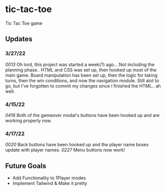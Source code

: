 # tic-tac-toe
Tic Tac Toe game

## Updates

### 3/27/22
*0013* Oh lord, this project was started a week(?) ago... Not including the planning phase.. HTML and CSS was set up, then hooked up most of the main game. Board manipulation has been set up, then the logic for taking turns, then the win conditions, and now the navigation module. Still alot to go, but I've forgotten to commit my changes since I finished the HTML.. ah well.

### 4/15/22
*0416* Both of the gameover modal's buttons have been hooked up and are working properly now.

### 4/17/22
*0020* Back buttons have been hooked up and the player name boxes update with player names.
*0227* Menu buttons now work!

## Future Goals
 - Add Functionality to 1Player modes
 - Implement Tailwind & Make it pretty